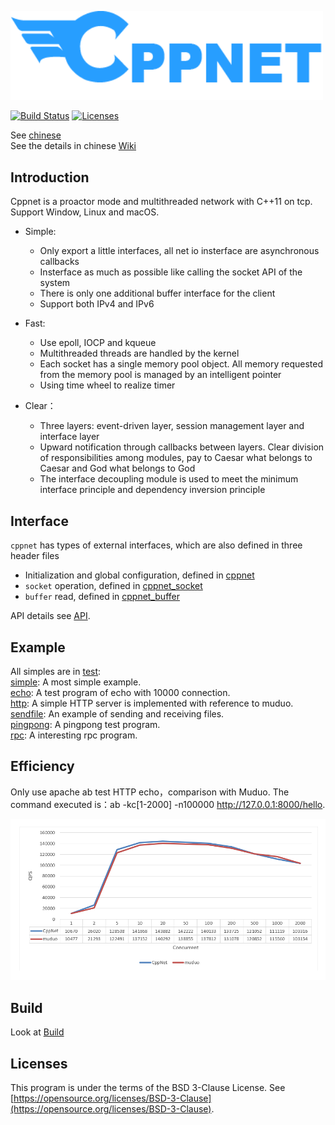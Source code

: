 <p align="left"><img width="500" src="./doc/image/logo.png" alt="cppnet logo"></p>

<p align="left">
    <a href="https://travis-ci.org/caozhiyi/CppNet"><img src="https://travis-ci.org/caozhiyi/CppNet.svg?branch=master" alt="Build Status"></a>
    <a href="https://opensource.org/licenses/BSD-3-Clause"><img src="https://img.shields.io/badge/license-bsd-orange.svg" alt="Licenses"></a>
</p> 

See [chinese](/README_cn.md)    
See the details in chinese [Wiki](https://github.com/caozhiyi/CppNet/wiki)
## Introduction

Cppnet is a proactor mode and multithreaded network with C++11 on tcp. Support Window, Linux and macOS.    
 - Simple:    
    + Only export a little interfaces, all net io insterface are asynchronous callbacks
    + Insterface as much as possible like calling the socket API of the system
    + There is only one additional buffer interface for the client
    + Support both IPv4 and IPv6

 - Fast: 
    + Use epoll, IOCP and kqueue
    + Multithreaded threads are handled by the kernel
    + Each socket has a single memory pool object. All memory requested from the memory pool is managed by an intelligent pointer 
    + Using time wheel to realize timer   
 
 - Clear：
    + Three layers: event-driven layer, session management layer and interface layer
    + Upward notification through callbacks between layers. Clear division of responsibilities among modules, pay to Caesar what belongs to Caesar and God what belongs to God
    + The interface decoupling module is used to meet the minimum interface principle and dependency inversion principle  

## Interface

`cppnet` has types of external interfaces, which are also defined in three header files   
- Initialization and global configuration, defined in [cppnet](/include/cppnet.h)   
- `socket` operation, defined in [cppnet_socket](/include/cppnet_socket.h)   
- `buffer` read, defined in [cppnet_buffer](/include/cppnet_buffer.h)   
   
API details see [API](/doc/api/api.md).   

## Example

All simples are in [test](/test):   
[simple](/test/simple): A most simple example.   
[echo](/test/echo): A test program of echo with 10000 connection.   
[http](/test/http): A simple HTTP server is implemented with reference to muduo.   
[sendfile](/test/sendfile): An example of sending and receiving files.   
[pingpong](/test/pingpong): A pingpong test program.   
[rpc](/test/rpc): A interesting rpc program.   

## Efficiency
Only use apache ab test HTTP echo，comparison with Muduo. The command executed is：ab -kc[1-2000] -n100000 http://127.0.0.1:8000/hello.
<p align="left"><img width="896" src="./doc/image/muduo_vs_cppnet.png" alt="mudo vs cppnet"></p>

## Build

Look at [Build](/doc/build/build.md)

## Licenses

This program is under the terms of the BSD 3-Clause License. See [https://opensource.org/licenses/BSD-3-Clause](https://opensource.org/licenses/BSD-3-Clause).
